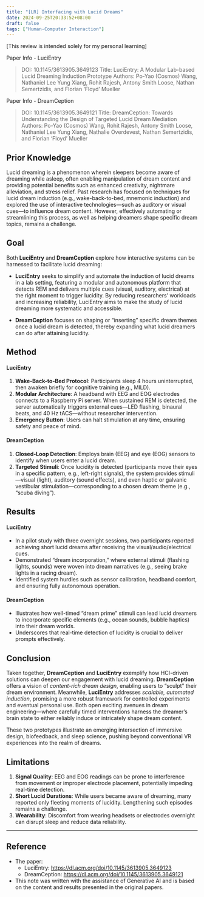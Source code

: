 ```yaml
---
title: "[LR] Interfacing with Lucid Dreams"
date: 2024-09-25T20:33:52+08:00
draft: false
tags: ["Human-Computer Interaction"]
---
```


[This review is intended solely for my personal learning]

Paper Info - LuciEntry
> DOI: 10.1145/3613905.3649123
> Title: LuciEntry: A Modular Lab-based Lucid Dreaming Induction Prototype
> Authors: Po-Yao (Cosmos) Wang, Nathaniel Lee Yung Xiang, Rohit Rajesh, Antony Smith Loose, Nathan Semertzidis, and Florian ‘Floyd’ Mueller

Paper Info - DreamCeption
> DOI: 10.1145/3613905.3649121
> Title: DreamCeption: Towards Understanding the Design of Targeted Lucid Dream Mediation
> Authors: Po-Yao (Cosmos) Wang, Rohit Rajesh, Antony Smith Loose, Nathaniel Lee Yung Xiang, Nathalie Overdevest, Nathan Semertzidis, and Florian ‘Floyd’ Mueller

## Prior Knowledge

Lucid dreaming is a phenomenon wherein sleepers become aware of dreaming while asleep, often enabling manipulation of dream content and providing potential benefits such as enhanced creativity, nightmare alleviation, and stress relief. Past research has focused on techniques for lucid dream induction (e.g., wake-back-to-bed, mnemonic induction) and explored the use of interactive technologies—such as auditory or visual cues—to influence dream content. However, effectively automating or streamlining this process, as well as helping dreamers shape specific dream topics, remains a challenge.

## Goal

Both **LuciEntry** and **DreamCeption** explore how interactive systems can be harnessed to facilitate lucid dreaming:

- **LuciEntry** seeks to simplify and automate the induction of lucid dreams in a lab setting, featuring a modular and autonomous platform that detects REM and delivers multiple cues (visual, auditory, electrical) at the right moment to trigger lucidity. By reducing researchers’ workloads and increasing reliability, LuciEntry aims to make the study of lucid dreaming more systematic and accessible.

- **DreamCeption** focuses on shaping or “inserting” specific dream themes once a lucid dream is detected, thereby expanding what lucid dreamers can do after attaining lucidity.

## Method

#### LuciEntry

1. **Wake-Back-to-Bed Protocol**: Participants sleep 4 hours uninterrupted, then awaken briefly for cognitive training (e.g., MILD).
2. **Modular Architecture**: A headband with EEG and EOG electrodes connects to a Raspberry Pi server. When sustained REM is detected, the server automatically triggers external cues—LED flashing, binaural beats, and 40 Hz tACS—without researcher intervention.
3. **Emergency Button**: Users can halt stimulation at any time, ensuring safety and peace of mind.

#### DreamCeption

1. **Closed-Loop Detection**: Employs brain (EEG) and eye (EOG) sensors to identify when users enter a lucid dream.
2. **Targeted Stimuli**: Once lucidity is detected (participants move their eyes in a specific pattern, e.g., left-right signals), the system provides stimuli—visual (light), auditory (sound effects), and even haptic or galvanic vestibular stimulation—corresponding to a chosen dream theme (e.g., “scuba diving”).

## Results

#### LuciEntry

- In a pilot study with three overnight sessions, two participants reported achieving short lucid dreams after receiving the visual/audio/electrical cues.
- Demonstrated “dream incorporation,” where external stimuli (flashing lights, sounds) were woven into dream narratives (e.g., seeing brake lights in a racing dream).
- Identified system hurdles such as sensor calibration, headband comfort, and ensuring fully autonomous operation.

#### DreamCeption

- Illustrates how well-timed “dream prime” stimuli can lead lucid dreamers to incorporate specific elements (e.g., ocean sounds, bubble haptics) into their dream worlds.
- Underscores that real-time detection of lucidity is crucial to deliver prompts effectively.

## Conclusion

Taken together, **DreamCeption** and **LuciEntry** exemplify how HCI-driven solutions can deepen our engagement with lucid dreaming. **DreamCeption** offers a vision of _content-rich dream design_, enabling users to “sculpt” their dream environment. Meanwhile, **LuciEntry** addresses _scalable, automated induction_, promising a more robust framework for controlled experiments and eventual personal use. Both open exciting avenues in dream engineering—where carefully timed interventions harness the dreamer’s brain state to either reliably induce or intricately shape dream content.

These two prototypes illustrate an emerging intersection of immersive design, biofeedback, and sleep science, pushing beyond conventional VR experiences into the realm of dreams.

## Limitations
1. **Signal Quality**: EEG and EOG readings can be prone to interference from movement or improper electrode placement, potentially impeding real-time detection.
2. **Short Lucid Durations**: While users became aware of dreaming, many reported only fleeting moments of lucidity. Lengthening such episodes remains a challenge.
3. **Wearability**: Discomfort from wearing headsets or electrodes overnight can disrupt sleep and reduce data reliability.

---

## Reference
* The paper: 
    * LuciEntry: https://dl.acm.org/doi/10.1145/3613905.3649123
    * DreamCeption: https://dl.acm.org/doi/10.1145/3613905.3649121
* This note was written with the assistance of Generative AI and is based on the content and results presented in the original papers.